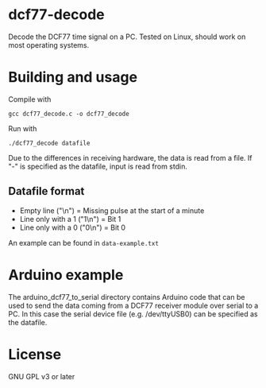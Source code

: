 # dcf77-decode
Decode the DCF77 time signal on a PC. Tested on Linux, should work on most operating systems.

# Building and usage
Compile with
```
gcc dcf77_decode.c -o dcf77_decode
```

Run with
```
./dcf77_decode datafile
```

Due to the differences in receiving hardware, the data is read from a file.
If "-" is specified as the datafile, input is read from stdin.

## Datafile format
- Empty line ("\n") = Missing pulse at the start of a minute
- Line only with a 1 ("1\n") = Bit 1
- Line only with a 0 ("0\n") = Bit 0

An example can be found in ``data-example.txt``

# Arduino example
The arduino_dcf77_to_serial directory contains Arduino code that can be used to send the data coming from a DCF77 receiver module over serial to a PC. In this case the serial device file (e.g. /dev/ttyUSB0) can be specified as the datafile.

# License
GNU GPL v3 or later

